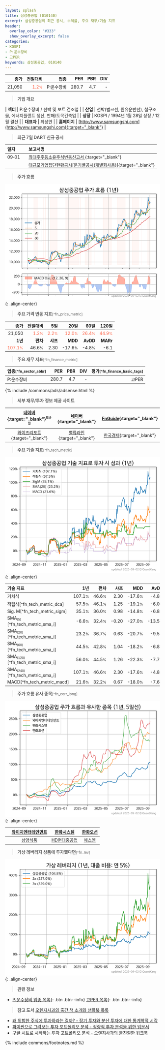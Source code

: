 ```yaml
---
layout: splash
title: 삼성중공업 (010140)
excerpt: 삼성중공업의 최근 공시, 수익률, 주요 재무/기술 지표
header:
  overlay_color: "#333"
  show_overlay_excerpt: false
categories:
- KOSPI
- P:운수장비
- 고PER
keywords: 삼성중공업, 010140
---
```


| **종가** | **전일대비** | **업종** | **PER** | **PBR** | **DIV** |
| -------: | -----------: | -------: | ------: | ------: | ------: |
| 21,050 | <span style="color: tomato">1.2<small>%</small></span> | P:운수장비 | 280.7 | 4.7 | - |

<!-- more -->


> **기업 개요**<a id="company"></a>

| <span style="white-space:nowrap;">**섹터**</span> | P:운수장비 / 선박 및 보트 건조업 |
| <span style="white-space:nowrap;">**산업**</span> | 선박(벌크선, 원유운반선), 철구조물, 에너지플랜트 생산, 판매/토목건축업 |
| <span style="white-space:nowrap;">**상장**</span> | KOSPI / 1994년 1월 28일 상장 / 12월 결산 |
| <span style="white-space:nowrap;">**대표자**</span> | 최성안 |
| <span style="white-space:nowrap;">**홈페이지**</span> | [http://www.samsungshi.com](http://www.samsungshi.com){:target="_blank"} |


> **최근 7일 DART 신규 공시**<a id="dart"></a>

| **일자** |      | **보고서명** |
| :------- | :--- | :----------- |
| 09&#x2011;01 | | [최대주주등소유주식변동신고서              ](https://dart.fss.or.kr/dsaf001/main.do?rcpNo=20250901800478){:target="_blank"} |
|  | | [대규모기업집단현황공시[분기별공시(개별회사용)]](https://dart.fss.or.kr/dsaf001/main.do?rcpNo=20250901000132){:target="_blank"} |


> **주가 흐름**<a id="price"></a>

![010140](/stock/images/010140.png){: .align-center}


> **주요 가격 변동 지표**<small>[^fn_price_metric]</small>

| **종가** | **전일대비** | **5일** | **20일** | **60일** | **120일** |
| -------: | -----------: | ------: | -------: | -------: | --------: |
| 21,050 | <span style="color: tomato">1.2<small>%</small></span> | <span style="color: tomato">2.2<small>%</small></span> | <span style="color: tomato">12.0<small>%</small></span> | <span style="color: tomato">26.4<small>%</small></span> | <span style="color: tomato">44.9<small>%</small></span> |
| **1년** | **편차** | **샤프** | **MDD** | **AvDD** | **MARr** |
| <span style="color: tomato">107.1<small>%</small></span> | 46.6<small>%</small> | 2.30 | -17.6<small>%</small> | -4.8<small>%</small> | -6.1 |


> **주요 재무 지표**<small>[^fn_finance_metric]</small>

| **업종**<small>[^fn_sector_abbr]</small> | **PER** | **PBR** | **DIV** | **평가**<small>[^fn_finance_basic_tags]</small> |
| :--------------------------------------- | ------: | ------: | ------: | ----------------------------------------------: |
| P:운수장비 | 280.7 | 4.7 | - | 고PER |



{% include /commons/ads/adsense.html %}

> **세부 재무/투자 정보 제공 사이트**

| [네이버](https://m.stock.naver.com/domestic/stock/010140/finance/summary){:target="_blank"}<sup><small>모바일</small></sup> | [네이버](https://finance.naver.com/item/coinfo.naver?code=010140){:target="_blank"} | [FnGuide](https://comp.fnguide.com/SVO2/ASP/SVD_Invest.asp?gicode=A010140&MenuYn=Y){:target="_blank"} |
| :---: | :---: | :---: |
| [와이즈리포트](https://comp.wisereport.co.kr/company/c1040001.aspx?cmp_cd=010140){:target="_blank"} | [밸류라인](https://www.valueline.co.kr/finance/summary/010140){:target="_blank"} | [한국경제](https://markets.hankyung.com/stock/010140/financial-summary){:target="_blank"} |


> **주요 기술 지표**<small>[^fn_tech_metric]</small>


![010140](/stock/images/010140_tech.png){: .align-center}

| **기술 지표** | **1년** | **편차** | **샤프** | **MDD** | **AvDD** |
| :------------ | ------: | -----------: | -------: | ------: | -------: |
| 거치식 | 107.1<small>%</small> | 46.6<small>%</small> | 2.30 | -17.6<small>%</small> | -4.8<small>%</small> |
| 적립식[^fn_tech_metric_dca] | 57.5<small>%</small> | 46.1<small>%</small> | 1.25 | -19.1<small>%</small> | -6.0<small>%</small> |
| Sig. M[^fn_tech_metric_sigm] | 35.1<small>%</small> | 36.0<small>%</small> | 0.98 | -14.8<small>%</small> | -6.8<small>%</small> |
| SMA<small><sub>(5)</sub></small>[^fn_tech_metric_sma_i] | -6.6<small>%</small> | 32.4<small>%</small> | -0.20 | -27.0<small>%</small> | -13.5<small>%</small> |
| SMA<small><sub>(20)</sub></small>[^fn_tech_metric_sma_i] | 23.2<small>%</small> | 36.7<small>%</small> | 0.63 | -20.7<small>%</small> | -9.5<small>%</small> |
| SMA<small><sub>(60)</sub></small>[^fn_tech_metric_sma_i] | 44.5<small>%</small> | 42.8<small>%</small> | 1.04 | -18.2<small>%</small> | -6.8<small>%</small> |
| SMA<small><sub>(120)</sub></small>[^fn_tech_metric_sma_i] | 56.0<small>%</small> | 44.5<small>%</small> | 1.26 | -22.3<small>%</small> | -7.7<small>%</small> |
| SMA<small><sub>(240)</sub></small>[^fn_tech_metric_sma_i] | 107.1<small>%</small> | 46.6<small>%</small> | 2.30 | -17.6<small>%</small> | -4.8<small>%</small> |
| MACD[^fn_tech_metric_macd] | 21.6<small>%</small> | 32.2<small>%</small> | 0.67 | -18.0<small>%</small> | -7.6<small>%</small> |


> **주가 흐름 유사 종목**<a id="corr"></a><small>[^fn_corr_long]</small>

![010140](/stock/images/010140_corr.png){: .align-center}

|       | [와이지엔터테인먼트](/122870/) | [한화시스템](/272210/) | [한화오션](/042660/) |
| :---: | :------------------------------------: | :------------------------------------: | :------------------------------------: |
|       | [삼양식품](/003230/) | [HD현대중공업](/329180/) | [에스엠](/041510/) |


> **가상 레버리지 상품에 투자했다면**<a id="2x"></a><small>[^fn_lev]</small>

![010140](/stock/images/010140_2x.png){: .align-center}


> **관련 정보**

- [P:운수장비 업종 목록](/stats/sector/kospi_업종_운수장비_종목/){: .btn .btn--info} [고PER 목록](/fn/fn_high_per/){: .btn .btn--info}

> **참고 도서** [오렌지사과의 출간 책 소개와 샘플북 목록](https://kongdori.tistory.com/691)

- [왜 위험한 주식에 투자하라는 걸까? - 장기 투자와 분산 투자에 대한 통계학적 시각](https://kongdori.tistory.com/421)
- [파이썬으로 그려보는 투자 포트폴리오 분석  - 정량적 투자 분석을 위한 입문서](https://kongdori.tistory.com/643)
- [구글 시트로 시작하는 투자 포트폴리오 분석 - 오렌지사과의 불친절한 워크북](https://kongdori.tistory.com/449)


{% include commons/footnotes.md %}